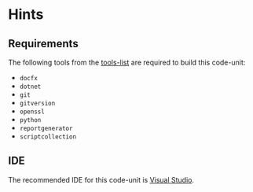 # Hints

## Requirements

The following tools from the [tools-list](https://github.com/anionDev/ScriptCollection/blob/main/ScriptCollection/Other/Reference/ReferenceContent/Articles/RequirementsForCommonProjectStructure.md#Tools) are required to build this code-unit:

- `docfx`
- `dotnet`
- `git`
- `gitversion`
- `openssl`
- `python`
- `reportgenerator`
- `scriptcollection`

## IDE

The recommended IDE for this code-unit is [Visual Studio](https://visualstudio.microsoft.com/).
